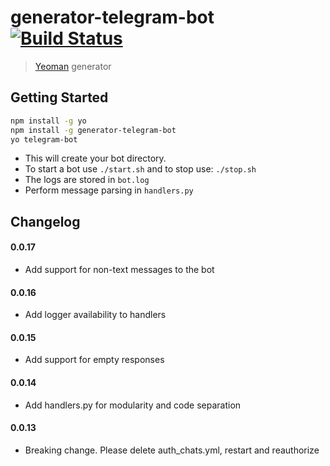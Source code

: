 # generator-telegram-bot [![Build Status](https://secure.travis-ci.org/ashneo76/generator-telegram-bot.png?branch=master)](https://travis-ci.org/ashneo76/generator-telegram-bot)

> [Yeoman](http://yeoman.io) generator


## Getting Started

```bash
npm install -g yo
npm install -g generator-telegram-bot
yo telegram-bot
``` 
* This will create your bot directory.
* To start a bot use `./start.sh` and to stop use: `./stop.sh`
* The logs are stored in `bot.log`
* Perform message parsing in `handlers.py`


## Changelog

#### 0.0.17
  * Add support for non-text messages to the bot

#### 0.0.16
  * Add logger availability to handlers

#### 0.0.15
  * Add support for empty responses

#### 0.0.14
  * Add handlers.py for modularity and code separation

#### 0.0.13
  * Breaking change. Please delete auth_chats.yml, restart and reauthorize

